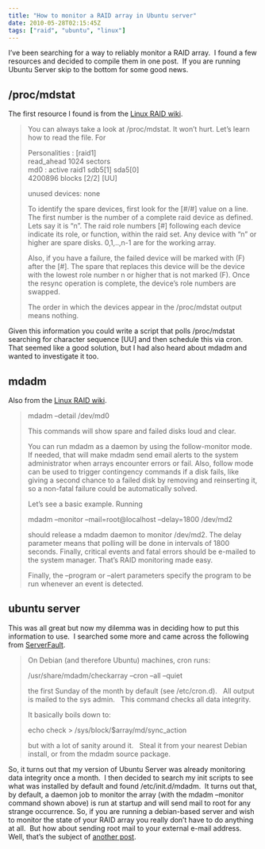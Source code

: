 ```yaml
---
title: "How to monitor a RAID array in Ubuntu server"
date: 2010-05-28T02:15:45Z
tags: ["raid", "ubuntu", "linux"]
---
```


I’ve been searching for a way to reliably monitor a RAID array.  I found a few resources and decided to compile them in one post.  If you are running Ubuntu Server skip to the bottom for some good news. 

<!--more-->

## /proc/mdstat

The first resource I found is from the [Linux RAID wiki][1].

 [1]: https://raid.wiki.kernel.org/index.php/Detecting,_querying_and_testing#Monitoring_RAID_arrays:/etc/cron.d

> You can always take a look at /proc/mdstat. It won’t hurt. Let’s learn how to read the file. For
> 
> Personalities : \[raid1\]  
> read_ahead 1024 sectors  
> md0 : active raid1 sdb5\[1\] sda5\[0\]  
> 4200896 blocks \[2/2\] \[UU\]
> 
> unused devices: none
> 
> To identify the spare devices, first look for the \[#/#\] value on a line. The first number is the number of a complete raid device as defined. Lets say it is “n”. The raid role numbers \[#\] following each device indicate its role, or function, within the raid set. Any device with “n” or higher are spare disks. 0,1,..,n-1 are for the working array.
> 
> Also, if you have a failure, the failed device will be marked with (F) after the \[#\]. The spare that replaces this device will be the device with the lowest role number n or higher that is not marked (F). Once the resync operation is complete, the device’s role numbers are swapped.
> 
> The order in which the devices appear in the /proc/mdstat output means nothing.

Given this information you could write a script that polls /proc/mdstat searching for character sequence \[UU\] and then schedule this via cron. That seemed like a good solution, but I had also heard about mdadm and wanted to investigate it too.

## mdadm

Also from the [Linux RAID wiki][1].

> mdadm –detail /dev/md0
> 
> This commands will show spare and failed disks loud and clear.
> 
> You can run mdadm as a daemon by using the follow-monitor mode. If needed, that will make mdadm send email alerts to the system administrator when arrays encounter errors or fail. Also, follow mode can be used to trigger contingency commands if a disk fails, like giving a second chance to a failed disk by removing and reinserting it, so a non-fatal failure could be automatically solved.
> 
> Let’s see a basic example. Running
> 
> mdadm –monitor –mail=root@localhost –delay=1800 /dev/md2
> 
> should release a mdadm daemon to monitor /dev/md2. The delay parameter means that polling will be done in intervals of 1800 seconds. Finally, critical events and fatal errors should be e-mailed to the system manager. That’s RAID monitoring made easy.
> 
> Finally, the –program or –alert parameters specify the program to be run whenever an event is detected.

## ubuntu server

This was all great but now my dilemma was in deciding how to put this information to use.  I searched some more and came across the following from [ServerFault][2].

 [2]: http://serverfault.com/questions/49939/daemon-to-verify-linux-md-raid

> On Debian (and therefore Ubuntu) machines, cron runs:
> 
> /usr/share/mdadm/checkarray –cron –all –quiet
> 
> the first Sunday of the month by default (see /etc/cron.d).   All output is mailed to the sys admin.   This command checks all data integrity.
> 
> It basically boils down to:
> 
> echo check > /sys/block/$array/md/sync_action
> 
> but with a lot of sanity around it.   Steal it from your nearest Debian install, or from the mdadm source package.

So, it turns out that my version of Ubuntu Server was already monitoring data integrity once a month.  I then decided to search my init scripts to see what was installed by default and found /etc/init.d/mdadm.  It turns out that, by default, a daemon job to monitor the array (with the mdadm –monitor command shown above) is run at startup and will send mail to root for any strange occurrence. So, if you are running a debian-based server and wish to monitor the state of your RAID array you really don’t have to do anything at all.  But how about sending root mail to your external e-mail address.  Well, that’s the subject of [another post][3].

 [3]: http://www.kevinsookocheff.com/2010/06/01/how-to-forward-root-users-mail-to-an-external-address/
